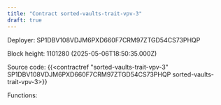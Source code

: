 ```yaml
---
title: "Contract sorted-vaults-trait-vpv-3"
draft: true
---
```

Deployer: SP1DBV108VDJM6PXD660F7CRM97ZTGD54CS73PHQP


 



Block height: 1101280 (2025-05-06T18:50:35.000Z)

Source code: {{<contractref "sorted-vaults-trait-vpv-3" SP1DBV108VDJM6PXD660F7CRM97ZTGD54CS73PHQP sorted-vaults-trait-vpv-3>}}

Functions:


